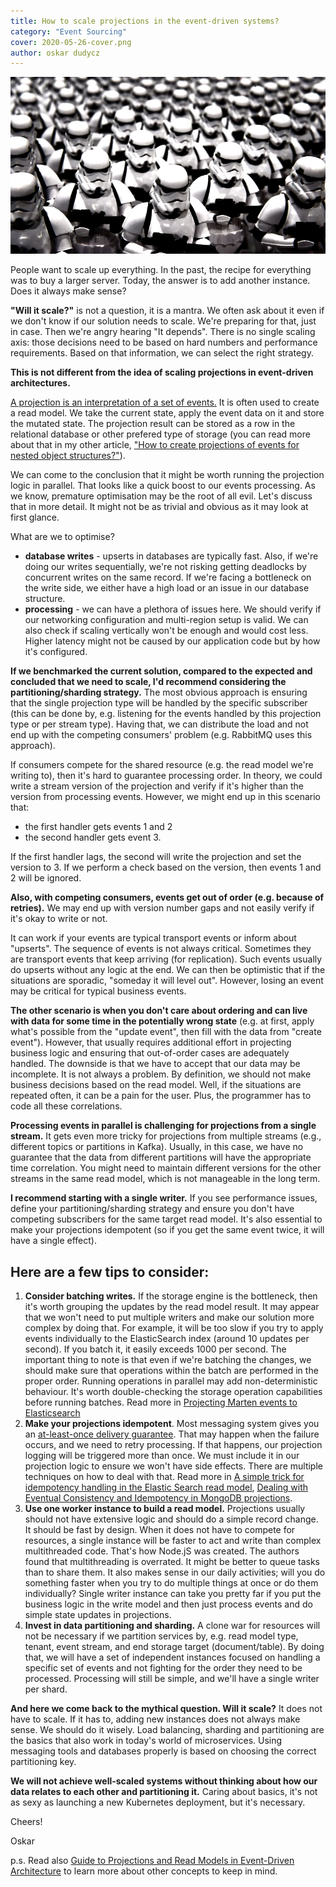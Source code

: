 ```yaml
---
title: How to scale projections in the event-driven systems?
category: "Event Sourcing"
cover: 2020-05-26-cover.png
author: oskar dudycz
---
```


![cover](2020-05-26-cover.png)

People want to scale up everything. In the past, the recipe for everything was to buy a larger server. Today, the answer is to add another instance. Does it always make sense?

**"Will it scale?"** is not a question, it is a mantra. We often ask about it even if we don't know if our solution needs to scale. We're preparing for that, just in case. Then we're angry hearing "It depends". There is no single scaling axis: those decisions need to be based on hard numbers and performance requirements. Based on that information, we can select the right strategy.

**This is not different from the idea of scaling projections in event-driven architectures.**

[A projection is an interpretation of a set of events.](/en/projections_and_read_models_in_event_driven_architecture/) It is often used to create a read model. We take the current state, apply the event data on it and store the mutated state. The projection result can be stored as a row in the relational database or other prefered type of storage (you can read more about that in my other article, ["How to create projections of events for nested object structures?"](/en/how_to_create_projections_of_events_for_nested_object_structures/)).

We can come to the conclusion that it might be worth running the projection logic in parallel. That looks like a quick boost to our events processing. As we know, premature optimisation may be the root of all evil. Let's discuss that in more detail. It might not be as trivial and obvious as it may look at first glance.

What are we to optimise?
- **database writes** - upserts in databases are typically fast. Also, if we're doing our writes sequentially, we're not risking getting deadlocks by concurrent writes on the same record. If we're facing a bottleneck on the write side, we either have a high load or an issue in our database structure.
- **processing** - we can have a plethora of issues here. We should verify if our networking configuration and multi-region setup is valid. We can also check if scaling vertically won't be enough and would cost less. Higher latency might not be caused by our application code but by how it's configured.

**If we benchmarked the current solution, compared to the expected and concluded that we need to scale, I'd recommend considering the partitioning/sharding strategy.** The most obvious approach is ensuring that the single projection type will be handled by the specific subscriber (this can be done by, e.g. listening for the events handled by this projection type or per stream type). Having that, we can distribute the load and not end up with the competing consumers' problem (e.g. RabbitMQ uses this approach).

If consumers compete for the shared resource (e.g. the read model we're writing to), then it's hard to guarantee processing order. In theory, we could write a stream version of the projection and verify if it's higher than the version from processing events. However, we might end up in this scenario that:
- the first handler gets events 1 and 2
- the second handler gets event 3.

If the first handler lags, the second will write the projection and set the version to 3. If we perform a check based on the version, then events 1 and 2 will be ignored.

**Also, with competing consumers, events get out of order (e.g. because of retries).** We may end up with version number gaps and not easily verify if it's okay to write or not.

It can work if your events are typical transport events or inform about "upserts". The sequence of events is not always critical. Sometimes they are transport events that keep arriving (for replication). Such events usually do upserts without any logic at the end. We can then be optimistic that if the situations are sporadic, "someday it will level out". However, losing an event may be critical for typical business events.

**The other scenario is when you don't care about ordering and can live with data for some time in the potentially wrong state** (e.g. at first, apply what's possible from the "update event", then fill with the data from "create event"). However, that usually requires additional effort in projecting business logic and ensuring that out-of-order cases are adequately handled. The downside is that we have to accept that our data may be incomplete. It is not always a problem. By definition, we should not make business decisions based on the read model. Well, if the situations are repeated often, it can be a pain for the user. Plus, the programmer has to code all these correlations.

**Processing events in parallel is challenging for projections from a single stream.** It gets even more tricky for projections from multiple streams  (e.g., different topics or partitions in Kafka). Usually, in this case, we have no guarantee that the data from different partitions will have the appropriate time correlation. You might need to maintain different versions for the other streams in the same read model, which is not manageable in the long term.

**I recommend starting with a single writer.** If you see performance issues, define your partitioning/sharding strategy and ensure you don't have competing subscribers for the same target read model. It's also essential to make your projections idempotent (so if you get the same event twice, it will have a single effect).

## Here are a few tips to consider:
1. **Consider batching writes.** If the storage engine is the bottleneck, then it's worth grouping the updates by the read model result. It may appear that we won't need to put multiple writers and make our solution more complex by doing that. For example, it will be too slow if you try to apply events individually to the ElasticSearch index (around 10 updates per second). If you batch it, it easily exceeds 1000 per second. The important thing to note is that even if we're batching the changes, we should make sure that operations within the batch are performed in the proper order. Running operations in parallel may add non-deterministic behaviour. It's worth double-checking the storage operation capabilities before running batches. Read more in [Projecting Marten events to Elasticsearch](/en/projecting_from_marten_to_elasticsearch/)
2. **Make your projections idempotent**. Most messaging system gives you an [at-least-once delivery guarantee](/en/outbox_inbox_patterns_and_delivery_guarantees_explained/). That may happen when the failure occurs, and we need to retry processing. If that happens, our projection logging will be triggered more than once. We must include it in our projection logic to ensure we won't have side effects. There are multiple techniques on how to deal with that. Read more in [A simple trick for idempotency handling in the Elastic Search read model](/en/simple_trick_for_idempotency_handling_in_elastic_search_readm_model/), [Dealing with Eventual Consistency and Idempotency in MongoDB projections](/en/dealing_with_eventual_consistency_and_idempotency_in_mongodb_projections/).
3. **Use one worker instance to build a read model.** Projections usually should not have extensive logic and should do a simple record change. It should be fast by design. When it does not have to compete for resources, a single instance will be faster to act and write than complex multithreaded code. That's how Node.jS was created. The authors found that multithreading is overrated. It might be better to queue tasks than to share them. It also makes sense in our daily activities; will you do something faster when you try to do multiple things at once or do them individually? Single writer instance can take you pretty far if you put the business logic in the write model and then just process events and do simple state updates in projections.
4. **Invest in data partitioning and sharding.** A clone war for resources will not be necessary if we partition services by, e.g. read model type, tenant, event stream, and end storage target (document/table). By doing that, we will have a set of independent instances focused on handling a specific set of events and not fighting for the order they need to be processed. Processing will still be simple, and we'll have a single writer per shard.

**And here we come back to the mythical question. Will it scale?** It does not have to scale. If it has to, adding new instances does not always make sense. We should do it wisely. Load balancing, sharding and partitioning are the basics that also work in today's world of microservices. Using messaging tools and databases properly is based on choosing the correct partitioning key. 

**We will not achieve well-scaled systems without thinking about how our data relates to each other and partitioning it.** Caring about basics, it's not as sexy as launching a new Kubernetes deployment, but it's necessary.

Cheers!

Oskar

p.s. Read also [Guide to Projections and Read Models in Event-Driven Architecture](/en/projections_and_read_models_in_event_driven_architecture/) to learn more about other concepts to keep in mind.